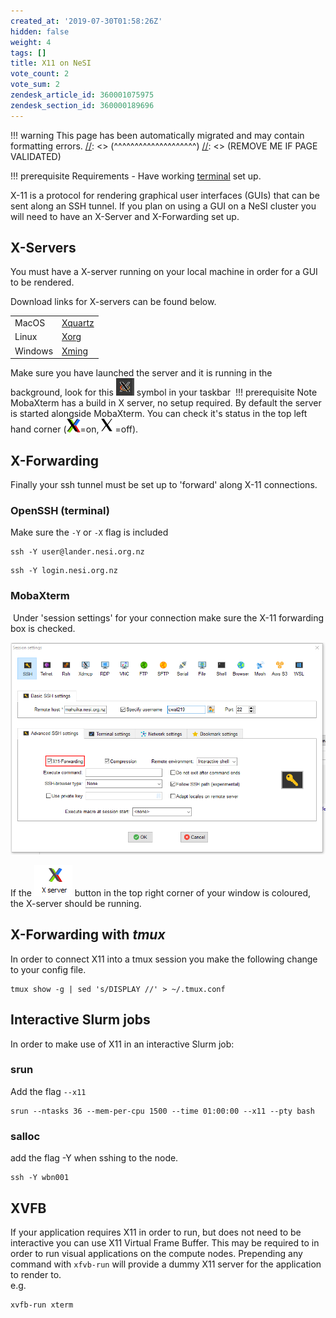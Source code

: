 ```yaml
---
created_at: '2019-07-30T01:58:26Z'
hidden: false
weight: 4
tags: []
title: X11 on NeSI
vote_count: 2
vote_sum: 2
zendesk_article_id: 360001075975
zendesk_section_id: 360000189696
---
```




[//]: <> (REMOVE ME IF PAGE VALIDATED)
[//]: <> (vvvvvvvvvvvvvvvvvvvv)
!!! warning
    This page has been automatically migrated and may contain formatting errors.
[//]: <> (^^^^^^^^^^^^^^^^^^^^)
[//]: <> (REMOVE ME IF PAGE VALIDATED)

!!! prerequisite Requirements
     -   Have working
         [terminal](https://support.nesi.org.nz/hc/en-gb/sections/360000189696)
         set up.

X-11 is a protocol for rendering graphical user interfaces (GUIs) that
can be sent along an SSH tunnel. If you plan on using a GUI on a NeSI
cluster you will need to have an X-Server and X-Forwarding set up.

## X-Servers

You must have a X-server running on your local machine in order for a
GUI to be rendered.

Download links for X-servers can be found below.

|         |                                                   |
|---------|---------------------------------------------------|
| MacOS   | [Xquartz](https://www.xquartz.org/)               |
| Linux   | [Xorg](https://www.x.org/wiki/Releases/Download/) |
| Windows | [Xming](https://sourceforge.net/projects/xming/)  |

Make sure you have launched the server and it is running in the
background, look for
this ![mceclip0.png](../../assets/images/X11_on_NeSI.png) symbol in your
taskbar 
!!! prerequisite Note
     MobaXterm has a build in X server, no setup required. By default the
     server is started alongside MobaXterm. You can check it's status in
     the top left hand corner
     (![xon.png](../../assets/images/X11_on_NeSI_0.png)=on, ![off.png](../../assets/images/X11_on_NeSI_1.png)=off). 

## X-Forwarding

Finally your ssh tunnel must be set up to 'forward' along X-11
connections. 

### OpenSSH (terminal)

Make sure the `-Y` or `-X` flag is included

``` sl
ssh -Y user@lander.nesi.org.nz
```

``` sl
ssh -Y login.nesi.org.nz
```

### MobaXterm

 Under 'session settings' for your connection make sure the X-11
forwarding box is checked.

![x11moba.png](../../assets/images/X11_on_NeSI_2.png)

If the ![mceclip0.png](../../assets/images/X11_on_NeSI_3.png) button in
the top right corner of your window is coloured, the X-server should be
running.

## X-Forwarding with *tmux*

In order to connect X11 into a tmux session you make the following
change to your config file.

``` sl
tmux show -g | sed 's/DISPLAY //' > ~/.tmux.conf
```

## Interactive Slurm jobs

In order to make use of X11 in an interactive Slurm job:

### srun

Add the flag `--x11`

``` sl
srun --ntasks 36 --mem-per-cpu 1500 --time 01:00:00 --x11 --pty bash
```

### salloc

add the flag -Y when sshing to the node.

``` sl
ssh -Y wbn001
```

## XVFB

If your application requires X11 in order to run, but does not need to
be interactive you can use X11 Virtual Frame Buffer. This may be
required to in order to run visual applications on the compute nodes.
Prepending any command with `xfvb-run` will provide a dummy X11 server
for the application to render to.  
e.g.

``` sl
xvfb-run xterm
```